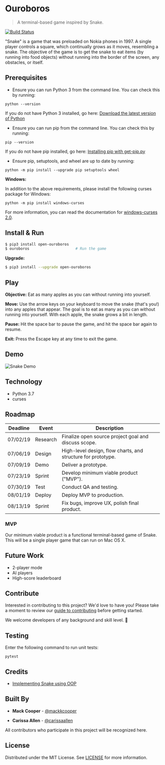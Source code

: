 # Ouroboros
> A terminal-based game inspired by Snake.

[![Build Status](https://travis-ci.com/terminal-based-games/ouroboros.svg?branch=master)](https://travis-ci.com/terminal-based-games/ouroboros)

"Snake" is a game that was preloaded on Nokia phones in 1997. A single player controls a square, which continually grows as it moves, resembling a snake. The objective of the game is to get the snake to eat items (by running into food objects) without running into the border of the screen, any obstacles, or itself. 

## Prerequisites
* Ensure you can run Python 3 from the command line. You can check this by running:

```
python --version
```

If you do not have Python 3 installed, go here: [Download the latest version of Python](https://www.python.org/downloads/)

* Ensure you can run pip from the command line. You can check this by running:

```
pip --version
```

If you do not have pip installed, go here: [Installing pip with get-pip.py](https://pip.pypa.io/en/stable/installing/#installing-with-get-pip-py)

* Ensure pip, setuptools, and wheel are up to date by running:

```
python -m pip install --upgrade pip setuptools wheel
```

**Windows:**

In addition to the above requirements, please install the following curses package for Windows:

```
python -m pip install windows-curses
```

For more information, you can read the documentation for [windows-curses 2.0](https://pypi.org/project/windows-curses/).

## Install & Run

```sh
$ pip3 install open-ouroboros
$ ouroboros                     # Run the game
```

**Upgrade:**
```sh
$ pip3 install --upgrade open-ouroboros
```

## Play

**Objective:** Eat as many apples as you can without running into yourself.

**Move:** Use the arrow keys on your keyboard to move the snake (that's you!) into any apples that appear. The goal is to eat as many as you can without running into yourself. With each apple, the snake grows a bit in length.

**Pause:** Hit the space bar to pause the game, and hit the space bar again to resume.

**Exit:** Press the Escape key at any time to exit the game. 

## Demo

![Snake Demo](https://media.giphy.com/media/MdGrSYHxXItqPhXukM/giphy.gif)

## Technology

* Python 3.7
* curses 

## Roadmap 

| Deadline | Event | Description |
| --- | --- | --- |
| 07/02/19 | Research | Finalize open source project goal and discuss scope. |
| 07/06/19 | Design | High-level design, flow charts, and structure for prototype. |
| 07/09/19 | Demo | Deliver a prototype. |
| 07/23/19 | Sprint | Develop minimum viable product ("MVP"). |
| 07/30/19 | Test | Conduct QA and testing. |
| 08/01/19 | Deploy | Deploy MVP to production. |
| 08/13/19 | Sprint | Fix bugs, improve UX, polish final product. |

### MVP
Our minimum viable product is a functional terminal-based game of Snake. This will be a single player game that can run on Mac OS X.

## Future Work
* 2-player mode
* AI players
* High-score leaderboard

## Contribute

Interested in contributing to this project? We'd love to have you! Please take a moment to review our [guide to contributing](/CONTRIBUTING.md) before getting started. 

We welcome developers of any background and skill level. :seedling:

## Testing

Enter the following command to run unit tests:

```
pytest
```

## Credits
* [Implementing Snake using OOP](https://robertheaton.com/2018/12/02/programming-project-5-snake/)

## Built By

* **Mack Cooper** - [@mackkcooper](https://github.com/mackkcooper)

* **Carissa Allen** - [@carissaallen](https://github.com/carissaallen)

All contributors who participate in this project will be recognized here.

## License
Distributed under the MIT License. See [LICENSE](/LICENSE) for more information.
